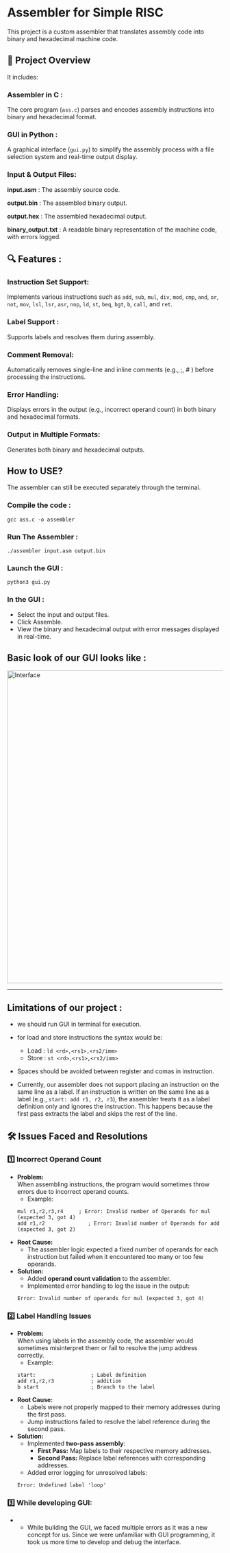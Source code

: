 # Assembler for Simple RISC
This project is a custom assembler that translates assembly code into binary and hexadecimal machine code.
## 🚀 Project Overview
It includes:
### Assembler in C :
The core program (`ass.c`) parses and encodes assembly instructions into binary and hexadecimal format.
### GUI in Python  :
A graphical interface (`gui.py`) to simplify the assembly process with a file selection system and real-time output display.
### Input & Output Files:
**input.asm** : The assembly source code.

**output.bin** : The assembled binary output.

**output.hex** : The assembled hexadecimal output.

**binary_output.txt** : A readable binary representation of the machine code, with errors logged.

## 🔍 Features :
### Instruction Set Support: 
Implements various instructions such as `add`, `sub`, `mul`, `div`, `mod`, `cmp`, `and`, `or`, `not`, `mov`, `lsl`, `lsr`, `asr`, `nop`, `ld`, `st`, `beq`, `bgt`, `b`, `call`, and `ret`.
### Label Support : 
Supports labels and resolves them during assembly.
### Comment Removal: 
Automatically removes single-line and inline comments (e.g., ;, # ) before processing the instructions.
### Error Handling: 
Displays errors in the output (e.g., incorrect operand count) in both binary and hexadecimal formats.
### Output in Multiple Formats: 
Generates both binary and hexadecimal outputs.

## How to USE? 
The assembler can still be executed separately through the terminal.

### Compile the code :
```
gcc ass.c -o assembler
```
### Run The Assembler :
```
./assembler input.asm output.bin
```
### Launch the GUI :
```
python3 gui.py
```
### In the GUI :
* Select the input and output files.
* Click Assemble.
* View the binary and hexadecimal output with error messages displayed in real-time.
  
## Basic look of our GUI looks like :
<img width="730" alt="Interface" src="https://github.com/user-attachments/assets/12855ff2-b5dc-42cb-b887-5c48dfd69585" />

---
## Limitations of our project :
* we should run GUI in terminal for execution.
* for load and store instructions the syntax would be:
     * Load :
       `ld <rd>,<rs1>,<rs2/imm>`
    * Store :
        `st <rd>,<rs1>,<rs2/imm>` 
  
* Spaces should be avoided between register and comas in instruction.
* Currently, our assembler does not support placing an instruction on the same line as a label.
    If an instruction is written on the same line as a label (e.g., `start: add r1, r2, r3`), the assembler treats it as a label definition only and ignores the instruction.
This happens because the first pass extracts the label and skips the rest of the line.

## 🛠️ Issues Faced and Resolutions

### 1️⃣ **Incorrect Operand Count**
- **Problem:**  
    When assembling instructions, the program would sometimes throw errors due to incorrect operand counts.  
    - Example:  
    ```
    mul r1,r2,r3,r4     ; Error: Invalid number of Operands for mul (expected 3, got 4)
    add r1,r2              ; Error: Invalid number of Operands for add (expected 3, got 2)
    ```
- **Root Cause:**  
    - The assembler logic expected a fixed number of operands for each instruction but failed when it encountered too many or too few operands.
- **Solution:**  
    - Added **operand count validation** to the assembler.  
    - Implemented error handling to log the issue in the output:
    ```
    Error: Invalid number of operands for mul (expected 3, got 4)
    ```
### 2️⃣ **Label Handling Issues**
- **Problem:**  
    When using labels in the assembly code, the assembler would sometimes misinterpret them or fail to resolve the jump address correctly.  
    - Example:  
    ```
    start:                  ; Label definition
    add r1,r2,r3            ; addition
    b start                 ; Branch to the label
    ```
- **Root Cause:**  
    - Labels were not properly mapped to their memory addresses during the first pass.
    - Jump instructions failed to resolve the label reference during the second pass.
- **Solution:**  
    - Implemented **two-pass assembly**:
        - **First Pass:** Map labels to their respective memory addresses.
        - **Second Pass:** Replace label references with corresponding addresses.
    - Added error logging for unresolved labels:
    ```
    Error: Undefined label 'loop' 
    ```
  
### 3️⃣ While developing GUI:
- * While building the GUI, we faced multiple errors as it was a new concept for us. Since we were unfamiliar with GUI programming, it took us more time to develop and debug the interface.
    
